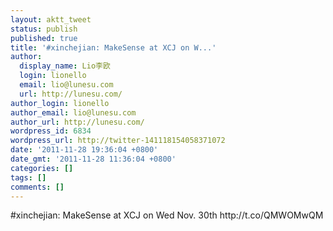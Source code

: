```yaml
---
layout: aktt_tweet
status: publish
published: true
title: '#xinchejian: MakeSense at XCJ on W...'
author:
  display_name: Lio李欧
  login: lionello
  email: lio@lunesu.com
  url: http://lunesu.com/
author_login: lionello
author_email: lio@lunesu.com
author_url: http://lunesu.com/
wordpress_id: 6834
wordpress_url: http://twitter-141118154058371072
date: '2011-11-28 19:36:04 +0800'
date_gmt: '2011-11-28 11:36:04 +0800'
categories: []
tags: []
comments: []
---
```

<p>#xinchejian: <!--:en-->MakeSense at XCJ on Wed Nov. 30th<!--:--> http://t.co/QMWOMwQM</p>

